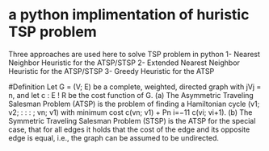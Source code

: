 # a python implimentation of huristic TSP problem
Three approaches are used here to solve TSP problem in python
1- Nearest Neighbor Heuristic for the ATSP/STSP
2- Extended Nearest Neighbor Heuristic for the ATSP/STSP
3- Greedy Heuristic for the ATSP

#Definition
Let G = (V; E) be a complete, weighted, directed graph with jVj = n,
and let c : E ! R be the cost function of G.
(a) The Asymmetric Traveling Salesman Problem (ATSP) is the
problem of finding a Hamiltonian cycle (v1; v2; : : : ; vn; v1) with
minimum cost c(vn; v1) + Pn i=−11 c(vi; vi+1).
(b) The Symmetric Traveling Salesman Problem (STSP) is the ATSP
for the special case, that for all edges it holds that the cost of the
edge and its opposite edge is equal, i.e., the graph can be
assumed to be undirected.
